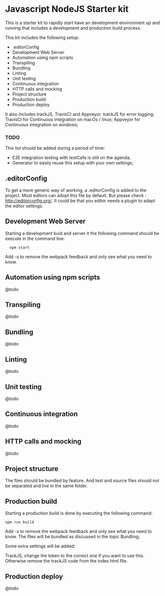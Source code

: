 # Javascript NodeJS Starter kit
This is a starter kit to rapidly start have an development environment 
up and running that includes a development and production build process.

This kit includes the following setup:

  * .editorConfig
  * Development Web Server
  * Automation using npm scripts
  * Transpiling
  * Bundling
  * Linting
  * Unit testing
  * Continuous integration
  * HTTP calls and mocking
  * Project structure
  * Production build
  * Production deploy
  
It also includes trackJS, TravisCI and Appveyor. 
trackJS for error logging;
TravisCI for Continuous integration on macOs / linux;
Appveyor for Continuous integration on windows;

### TODO
This list should be added during a period of time:

  * E2E integration testing with testCafe is still on the agenda;
  * Generator to easily reuse this setup with your own settings;

## .editorConfig
To get a more generic way of working, a .editorConfig is added to the 
project. Most editors can adopt this file by default. But please check
: http://editorconfig.org/. It could be that you editor needs a plugin
to adapt the editor settings.

## Development Web Server
Starting a development buid and server it the following command should
be execute in the command line:

      npm start
      
Add -s to remove the webpack feedback and only see what you need to know.

## Automation using npm scripts
@todo

## Transpiling
@todo

## Bundling
@todo

## Linting
@todo

## Unit testing
@todo

## Continuous integration
@todo

## HTTP calls and mocking
@todo

## Project structure
The files should be bundled by feature. And test and source files 
should not be separated and live in the same folder.

## Production build
Starting a production build is done by executing the following command:

    npm run build


Add -s to remove the webpack feedback and only see what you need to know.
The files will be bundled as discussed in the topic Bundling;

Some extra settings will be added:

TrackJS, change the token to the correct one if you want to use this.
Otherwise remove the trackJS code from the index.html file. 

## Production deploy
@todo

